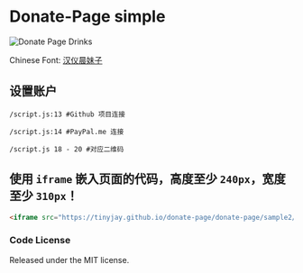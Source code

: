 # Donate-Page simple

![Donate Page Drinks](https://upload-images.jianshu.io/upload_images/1819713-8b8beb2dd29c74e5.gif?imageMogr2/auto-orient/strip)

Chinese Font: [汉仪晨妹子](http://www.hanyi.com.cn/productdetail.php?id=610)

## 设置账户

```shell
/script.js:13 #Github 项目连接

/script.js:14 #PayPal.me 连接

/script.js 18 - 20 #对应二维码
```

## 使用 `iframe` 嵌入页面的代码，高度至少 `240px`，宽度至少 `310px`！

```html
<iframe src="https://tinyjay.github.io/donate-page/donate-page/sample2/index.html" style="overflow-x:hidden;overflow-y:hidden; border:0xp none #fff; min-height:240px; width:100%;"  frameborder="0" scrolling="no"></iframe>
```

### Code License

Released under the MIT license.
